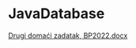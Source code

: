 # JavaDatabase
[Drugi domaći zadatak, BP2022.docx](https://github.com/iop33/JavaDatabase/files/12334144/Drugi.domaci.zadatak.BP2022.docx)
